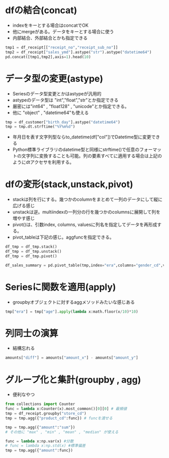 dfの結合(concat)
====
- indexをキーとする場合はconcatでOK
- 他にmergeがある。データをキーとする場合に使う
- 内部結合、外部結合とかも指定できる
```python
tmp1 = df_receipt[["receipt_no","receipt_sub_no"]]
tmp2 = df_receipt["sales_ymd"].astype("str").astype("datetime64")
pd.concat([tmp1,tmp2],axis=1).head(10)
```

データ型の変更(astype)
====
- Seriesのデータ型変更とかはastypeが汎用的
- astypeのデータ型は "int","float","str"とか指定できる
- 厳密には"int64" , "float128" , "unicode"とか指定できる。
- 他に "object" , "datetime64"も使える
```python
tmp = df_customer["birth_day"].astype("datetime64")
tmp = tmp.dt.strftime("%Y%m%d")
```
- 年月日を表す文字列型ならto_datetime(df["col"])でDatetime型に変更できる
- Python標準ライブラリのdatetime型と同様にstrftime()で任意のフォーマットの文字列に変換することも可能。列の要素すべてに適用する場合は上記のようにdtアクセサを利用する。


dfの変形(stack,unstack,pivot)
====
- stackは列を行にする。幾つかのcolumnをまとめて一列のデータにして縦に広げる感じ
- unstackは逆。multiindexの一列分の行を幾つかのcolumnsに展開して列を増やす感じ
- pivot()は、引数index, columns, valuesに列名を指定してデータを再形成する。
- pivot_tableは下記の感じ。aggfuncを指定できる。
```python
df_tmp = df_tmp.stack()
df_tmp = df_tmp.unstack()
df_tmp = df_tmp.pivot()

df_sales_summary = pd.pivot_table(tmp,index="era",columns="gender_cd",values="amount",aggfunc="sum")
```

Seriesに関数を適用(apply)
====
- groupbyオブジェクトに対するaggメソッドみたいな感じある
```python
tmp["era"] = tmp["age"].apply(lambda x:math.floor(x/10)*10)
```

列同士の演算
====
- 結構忘れる
```python
amounts["diff"] = amounts["amount_x"] - amounts["amount_y"]
```

グループ化と集計(groupby , agg)
====
- 便利なやつ
```python
from collections import Counter
func = lambda x:Counter(x).most_common()[0][0] # 最頻値
tmp = df_receipt.groupby("store_cd")
tmp = tmp.agg({"product_cd":func}) # funcを渡せる

tmp = tmp.agg({"amount":"sum"})
# その他に "max" , "min" , "mean" , "median" が使える

func = lambda x:np.var(x) #分散
# func = lambda x:np.std(x) #標準偏差
tmp = tmp.agg({"amount":func})
```

